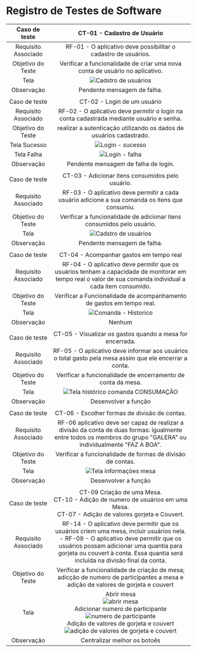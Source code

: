 # Registro de Testes de Software

|    Caso de teste    | CT-01 - Cadastro de Usuário|
|:---:	|:---:	|
| Requisito Associado |RF-01 - O aplicativo deve possibilitar o cadastro de usuários.|
|  Objetivo do Teste  |Verificar a funcionalidade de criar uma nova conta de usuário no aplicativo.|
|        Tela         |![Cadstro de usuários](https://github.com/ICEI-PUC-Minas-PMV-ADS/pmv-ads-2023-2-e3-proj-mov-t2-choppanheiro/assets/111931438/57549c81-e470-4f31-907f-a78878c68ab0)|
|      Observação     |Pendente mensagem de falha.|
|  	|  	|
|    Caso de teste    | CT-02 - Login de um usuário|
| Requisito Associado |RF-02 - O aplicativo deve permitir o login na conta cadastrada mediante usuário e senha.|
|  Objetivo do Teste  |realizar a autenticação utilizando os dados de usuários cadastrado.|
|        Tela Sucesso |![Login - sucesso](https://github.com/ICEI-PUC-Minas-PMV-ADS/pmv-ads-2023-2-e3-proj-mov-t2-choppanheiro/assets/111931438/1cc462bb-bf8e-4900-82e5-266ca2000386)|
|        Tela Falha   |![Login - falha](https://github.com/ICEI-PUC-Minas-PMV-ADS/pmv-ads-2023-2-e3-proj-mov-t2-choppanheiro/assets/111931438/e8f37dac-69ee-45d7-a033-bcb096489d32)|
|      Observação     |Pendente mensagem de falha de login.|
|  	|  	|
|    Caso de teste    |CT-03 - Adicionar itens consumidos pelo usuário.|
| Requisito Associado |RF-03 - O aplicativo deve permitir a cada usuário adicione a sua comanda os itens que consumiu.|
|  Objetivo do Teste  |Verificar a funcionalidade de adicionar itens consumidos pelo usuário.|
|        Tela         |![Cadstro de usuários](https://github.com/ICEI-PUC-Minas-PMV-ADS/pmv-ads-2023-2-e3-proj-mov-t2-choppanheiro/assets/111931438/57549c81-e470-4f31-907f-a78878c68ab0)|
|      Observação     |Pendente mensagem de falha.|
|  	|  	|
|    Caso de teste    |CT-04 - Acompanhar gastos em tempo real|
| Requisito Associado |RF-04 - O aplicativo deve permitir que os usuários tenham a capacidade de monitorar em tempo real o valor de sua comanda individual a cada item consumido. |
|  Objetivo do Teste  |Verificar a Funcionalidade de acompanhamento de gastos em tempo real.|
|        Tela         |![Comanda - Historico](https://github.com/ICEI-PUC-Minas-PMV-ADS/pmv-ads-2023-2-e3-proj-mov-t2-choppanheiro/assets/111931438/592bdd9e-49b6-4137-94b5-bb2d56a5dacf)|
|      Observação     |Nenhum|
|  	|  	|
|    Caso de teste    |CT-05 - Visualizar os gastos quando a mesa for encerrada.|
| Requisito Associado |RF-05 - O aplicativo deve informar aos usuários o total gasto pela mesa assim que ele encerrar a conta. |
|  Objetivo do Teste  |Verificar a funcionalidade de encerramento de conta da mesa.|
|        Tela         |![Tela histórico comanda CONSUMAÇÃO](https://github.com/ICEI-PUC-Minas-PMV-ADS/pmv-ads-2023-2-e3-proj-mov-t2-choppanheiro/assets/111931438/75b54f37-15b0-43fc-a022-fc1514ae386b)|
|      Observação     |Desenvolver a função|1
|  	|  	|
|    Caso de teste    |CT-06 - Escolher formas de divisão de contas.|
| Requisito Associado |RF-06 aplicativo deve ser capaz de realizar a divisão da conta de duas formas: igualmente entre todos os membros do grupo "GALERA" ou individualmente "FAZ A BOA".|
|  Objetivo do Teste  |Verificar a funcionalidade de formas de divisão de contas.|
|        Tela         |![Tela informações mesa](https://github.com/ICEI-PUC-Minas-PMV-ADS/pmv-ads-2023-2-e3-proj-mov-t2-choppanheiro/assets/111931438/f92fbc6f-9002-43dd-896d-46266146dd5a)|
|      Observação     |Desenvolver a função|
|  	|  	|
|    Caso de teste    |CT-09 Criação de uma Mesa.<br> CT-10 - Adição de numero de usuários em uma Mesa.<br> CT-07 - Adição de valores gorjeta e Couvert. |
| Requisito Associado |RF-14 - O aplicativo deve permitir que os usuários criem uma mesa, incluir usuários nela.<br> - RF-09 - O aplicativo deve permitir que os usuários possam adicionar uma quantia para gorjeta ou couvert à conta. Essa quantia será incluída na divisão final da conta.|
|  Objetivo do Teste  |Verificar a funcionalidade de criação de mesa; adicção de numero de participantes a mesa e adição de valores de gorjeta e couvert|
|        Tela         |Abrir mesa <br> ![abrir mesa](https://github.com/ICEI-PUC-Minas-PMV-ADS/pmv-ads-2023-2-e3-proj-mov-t2-choppanheiro/assets/111931438/74cfa9ff-fc76-41cf-ad14-84f0e643d73d)<br> Adicionar numero de participante<br> ![numero de participante](https://github.com/ICEI-PUC-Minas-PMV-ADS/pmv-ads-2023-2-e3-proj-mov-t2-choppanheiro/assets/111931438/3711e123-953a-455d-8e87-d27cd0a41005)<br> Adição de valores de gorjeta e couvert<br> ![adição de valores de gorjeta e couvert](https://github.com/ICEI-PUC-Minas-PMV-ADS/pmv-ads-2023-2-e3-proj-mov-t2-choppanheiro/assets/111931438/79487fb5-8518-4e35-ba42-7d42b8d963f4)|
|      Observação     |Centralizar melhor os botoês|



